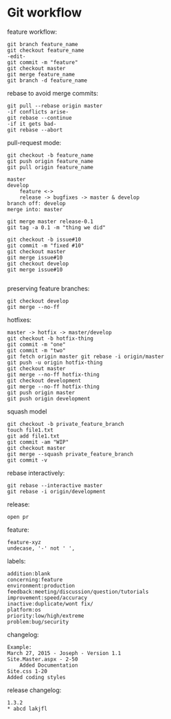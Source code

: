 # Git workflow

feature workflow:
```
git branch feature_name
git checkout feature_name
-edit-
git commit -m "feature"
git checkout master
git merge feature_name
git branch -d feature_name
```

rebase to avoid merge commits:
```
git pull --rebase origin master
-if conflicts arise-
git rebase --continue
-if it gets bad-
git rebase --abort
```

pull-request mode:
```
git checkout -b feature_name
git push origin feature_name
git pull origin feature_name
```

```
master
develop
    feature <->
    release -> bugfixes -> master & develop
branch off: develop
merge into: master

git merge master release-0.1
git tag -a 0.1 -m "thing we did"
```

```
git checkout -b issue#10
git commit -m "fixed #10"
git checkout master
git merge issue#10
git checkout develop
git merge issue#10


```
preserving feature branches:
```
git checkout develop
git merge --no-ff
```

hotfixes:
```
master -> hotfix -> master/develop
git checkout -b hotfix-thing
git commit -m "one"
git commit -m "two"
git fetch origin master git rebase -i origin/master
git push -u origin hotfix-thing
git checkout master
git merge --no-ff hotfix-thing
git checkout development
git merge --no-ff hotfix-thing
git push origin master
git push origin development
```

squash model
```
git checkout -b private_feature_branch
touch file1.txt
git add file1.txt
git commit -am "WIP"
git checkout master
git merge --squash private_feature_branch
git commit -v
```
rebase interactively:
```
git rebase --interactive master
git rebase -i origin/development
```

release:
```
open pr
```

feature:
```
feature-xyz
undecase, '-' not ' ', 
```


labels:
```
addition:blank
concerning:feature
environment:production
feedback:meeting/discussion/question/tutorials
improvement:speed/accuracy
inactive:duplicate/wont fix/
platform:os
priority:low/high/extreme
problem:bug/security
```
changelog:
```
Example:
March 27, 2015 - Joseph - Version 1.1
Site.Master.aspx - 2-50
	Added Documentation
Site.css 1-20
Added coding styles
```
release changelog:
```
1.3.2
* abcd lakjfl

```